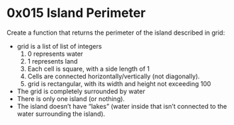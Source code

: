 # 0x015 Island Perimeter

Create a function that returns the perimeter of the island described in grid:

- grid is a list of list of integers
  1. 0 represents water
  2. 1 represents land
  3. Each cell is square, with a side length of 1
  4. Cells are connected horizontally/vertically (not diagonally).
  5. grid is rectangular, with its width and height not exceeding 100
- The grid is completely surrounded by water
- There is only one island (or nothing).
- The island doesn’t have “lakes” (water inside that isn’t connected to the water surrounding the island).
